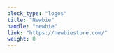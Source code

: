 ```yaml
---
block_type: "logos"
title: "Newbie"
handle: "newbie"
link: "https://newbiestore.com/"
weight: 0
---
```

